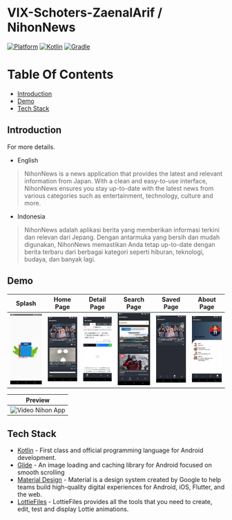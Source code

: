 # VIX-Schoters-ZaenalArif / NihonNews

[![Platform](https://img.shields.io/badge/platform-Android-green.svg)](http://developer.android.com/index.html) [![Kotlin](https://img.shields.io/badge/kotlin-1.7.10-orange.svg)](http://kotlinlang.org) [![Gradle](https://img.shields.io/badge/gradle-4.1.1-%2366DCB8.svg)](https://developer.android.com/studio/releases/gradle-plugin)

# Table Of Contents

- [Introduction](#introduction)
- [Demo](#demo)
- [Tech Stack](#tech-stack)

## Introduction

For more details.

- English

> NihonNews is a news application that provides the latest and relevant information from Japan. With
> a clean and easy-to-use interface, NihonNews ensures you stay up-to-date with the latest news from
> various categories such as entertainment, technology, culture and more.

- Indonesia

> NihonNews adalah aplikasi berita yang memberikan informasi terkini dan relevan dari Jepang. Dengan
> antarmuka yang bersih dan mudah digunakan, NihonNews memastikan Anda tetap up-to-date dengan berita
> terbaru dari berbagai kategori seperti hiburan, teknologi, budaya, dan banyak lagi.

## Demo
| Splash                                                  | Home Page                                       | Detail Page                                         | Search Page                                         | Saved Page                                        | About Page                                        |
|---------------------------------------------------------|-------------------------------------------------|-----------------------------------------------------|-----------------------------------------------------|---------------------------------------------------|---------------------------------------------------|
| ![splash screen](app/src/main/assets/splash_screen.png) | ![home page](app/src/main/assets/home_page.png) | ![detail page](app/src/main/assets/detail_page.png) | ![search page](app/src/main/assets/search_page.png) | ![saved page](app/src/main/assets/saved_page.png) | ![about page](app/src/main/assets/about_page.png) |

 | Preview                                                |
 |--------------------------------------------------------|
 | ![Video Nihon App](app/src/main/assets/nihon_app.gif)  |
## Tech Stack

- [Kotlin](https://kotlinlang.org/) - First class and official programming language for Android
  development.
- [Glide](https://github.com/bumptech/glide) - An image loading and caching library for Android
  focused on smooth scrolling
- [Material Design](https://material.io/develop/android/docs/getting-started) - Material is a design
  system created by Google to help teams build high-quality digital experiences for Android, iOS,
  Flutter, and the web.
- [LottieFiles](https://lottiefiles.com/) - LottieFiles provides all the tools that you need to
  create, edit, test and display Lottie animations.